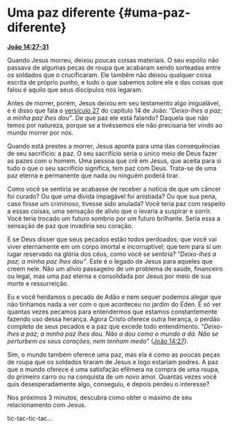 # Uma paz diferente {#uma-paz-diferente}

[**João 14:27-31**](http://bibliaonline.com.br/acf/jo/14/27-31)

Quando Jesus morreu, deixou poucas coisas materiais. O seu espólio não passava de algumas peças de roupa que acabaram sendo sorteadas entre os soldados que o crucificaram. Ele também não deixou qualquer coisa escrita de próprio punho, e tudo o que sabemos sobre ele e das coisas que falou é aquilo que seus discípulos nos legaram.

Antes de morrer, porém, Jesus deixou em seu testamento algo inigualável, e é disso que fala o [versículo 27](http://bibliaonline.com.br/acf/jo/14/27) do capítulo 14 de João: “_Deixo-lhes a paz; a minha paz lhes dou”_. De que paz ele está falando? Daquela que não temos por natureza, porque se a tivéssemos ele não precisaria ter vindo ao mundo morrer por nós.

Quando está prestes a morrer, Jesus aponta para uma das consequências de seu sacrifício: a paz. O seu sacrifício seria o único meio de Deus fazer as pazes com o homem. Uma pessoa que crê em Jesus, que aceita para si tudo o que o seu sacrifício significa, tem paz com Deus. Trata-se de uma paz eterna e permanente que nada ou ninguém poderá tirar.

Como você se sentiria se acabasse de receber a notícia de que um câncer foi curado? Ou que uma dívida impagável foi anistiada? Ou que sua pena, caso fosse um criminoso, tivesse sido anulada? Você teria paz com respeito a essas coisas, uma sensação de alívio que o levaria a suspirar e sorrir. Você teria trocado um futuro sombrio por um futuro brilhante. Seria essa a sensação de paz que invadiria seu coração.

E se Deus disser que seus pecados estão todos perdoados; que você vai viver eternamente em um corpo imortal e incorruptível; que tem para si um lugar reservado na glória dos céus, como você se sentiria? “_Deixo-lhes a paz; a minha paz lhes dou”_. Este é o legado de Jesus para aqueles que creem nele. Não um alívio passageiro de um problema de saúde, financeiro ou legal, mas uma paz eterna e consolidada por Jesus por meio de sua morte e ressurreição.

Eu e você herdamos o pecado de Adão e nem sequer podemos alegar que não tínhamos nada a ver com o que aconteceu no jardim do Éden. É só ver quantas vezes pecamos para entendermos que estamos constantemente fazendo uso dessa herança. Agora Cristo oferece outra herança, o perdão completo de seus pecados e a paz que excede todo entendimento. “_Deixo-lhes a paz; a minha paz lhes dou. Não a dou como o mundo a dá. Não se perturbem os seus corações, nem tenham medo”_ ([João 14:27](http://bibliaonline.com.br/acf/jo/14/27)).

Sim, o mundo também oferece uma paz, mas ela é como as poucas peças de roupa que os soldados tiraram de Jesus e logo estariam podres. A paz que o mundo oferece é uma satisfação efêmera na compra de uma roupa, do primeiro carro ou na conquista de um novo amor. Quantas vezes você quis desesperadamente algo, conseguiu, e depois perdeu o interesse?

Nos próximos 3 minutos, descubra como obter o máximo de seu relacionamento com Jesus.

tic-tac-tic-tac...